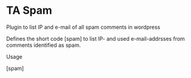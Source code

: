 # TA Spam
Plugin to list IP and e-mail of all spam comments in wordpress

Defines the short code [spam] to list IP- and used e-mail-addrsses from comments identified as spam.
 
Usage

  [spam]
 